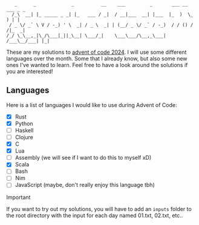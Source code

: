```
   _      _             _          __    ___         _       ___ __ ___ _ _  
  /_\  __| |_ _____ _ _| |_   ___ / _|  / __|___  __| |___  |_  )  \_  ) | | 
 / _ \/ _` \ V / -_) ' \  _| / _ \  _| | (__/ _ \/ _` / -_)  / / () / /|_  _|
/_/ \_\__,_|\_/\___|_||_\__| \___/_|    \___\___/\__,_\___| /___\__/___| |_| 
```

These are my solutions to [advent of code 2024](https://adventofcode.com/2024).
I will use some different languages over the month. Some that I already know, but also some new ones I've wanted to learn.
Feel free to have a look around the solutions if you are interested!

## Languages

Here is a list of languages I would like to use during Advent of Code:

- [x] Rust
- [x] Python 
- [ ] Haskell
- [ ] Clojure
- [x] C
- [x] Lua
- [ ] Assembly (we will see if I want to do this to myself xD)
- [x] Scala
- [ ] Bash
- [ ] Nim
- [ ] JavaScript (maybe, don't really enjoy this language tbh)

> [!IMPORTANT]
> If you want to try out my solutions, you will have to add an `inputs` folder to the root directory with the input for each day named 01.txt, 02.txt, etc..
